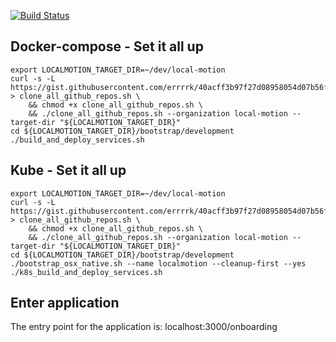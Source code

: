 [![Build Status](https://travis-ci.org/local-motion/bootstrap.svg?branch=master)](https://travis-ci.org/local-motion/bootstrap)

## Docker-compose - Set it all up

```
export LOCALMOTION_TARGET_DIR=~/dev/local-motion
curl -s -L https://gist.githubusercontent.com/errrrk/40acff3b97f27d08958054d07b56fd02/raw/c443b27993303d47139ca3bf51d99c7ae77fb43a/clone_all_github_repos.sh > clone_all_github_repos.sh \
    && chmod +x clone_all_github_repos.sh \
    && ./clone_all_github_repos.sh --organization local-motion --target-dir "${LOCALMOTION_TARGET_DIR}"
cd ${LOCALMOTION_TARGET_DIR}/bootstrap/development
./build_and_deploy_services.sh
```


## Kube - Set it all up

```
export LOCALMOTION_TARGET_DIR=~/dev/local-motion
curl -s -L https://gist.githubusercontent.com/errrrk/40acff3b97f27d08958054d07b56fd02/raw/c443b27993303d47139ca3bf51d99c7ae77fb43a/clone_all_github_repos.sh > clone_all_github_repos.sh \
    && chmod +x clone_all_github_repos.sh \
    && ./clone_all_github_repos.sh --organization local-motion --target-dir "${LOCALMOTION_TARGET_DIR}"
cd ${LOCALMOTION_TARGET_DIR}/bootstrap/development
./bootstrap_osx_native.sh --name localmotion --cleanup-first --yes
./k8s_build_and_deploy_services.sh
```
## Enter application
The entry point for the application is: localhost:3000/onboarding
